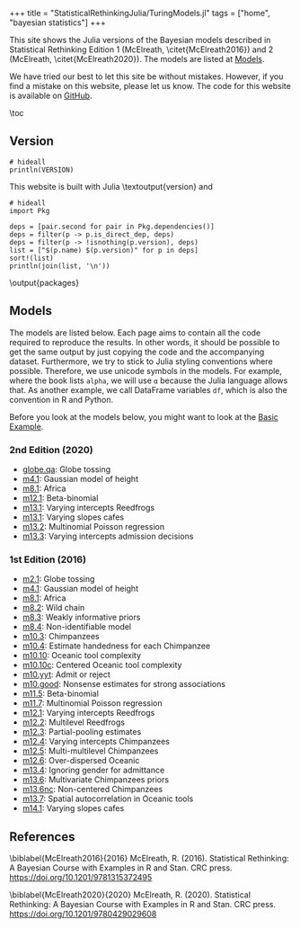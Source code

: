+++
title = "StatisticalRethinkingJulia/TuringModels.jl"
tags = ["home", "bayesian statistics"]
+++

This site shows the Julia versions of the Bayesian models described in Statistical Rethinking Edition 1 (McElreath, \citet{McElreath2016}) and 2 (McElreath, \citet{McElreath2020}).
The models are listed at [Models](#models).

We have tried our best to let this site be without mistakes.
However, if you find a mistake on this website, please let us know.
The code for this website is available on [GitHub](https://github.com/StatisticalRethinkingJulia/TuringModels.jl).

\toc

## Version

```julia:version
# hideall
println(VERSION)
```

This website is built with Julia \textoutput{version} and

```julia:packages
# hideall
import Pkg

deps = [pair.second for pair in Pkg.dependencies()]
deps = filter(p -> p.is_direct_dep, deps)
deps = filter(p -> !isnothing(p.version), deps)
list = ["$(p.name) $(p.version)" for p in deps]
sort!(list)
println(join(list, '\n'))
```
\output{packages}

## Models

The models are listed below.
Each page aims to contain all the code required to reproduce the results.
In other words, it should be possible to get the same output by just copying the code and the accompanying dataset.
Furthermore, we try to stick to Julia styling conventions where possible.
Therefore, we use unicode symbols in the models.
For example, where the book lists `alpha`, we will use `α` because the Julia language allows that.
As another example, we call DataFrame variables `df`, which is also the convention in R and Python.

Before you look at the models below, you might want to look at the [Basic Example](models/basic-example).

### 2nd Edition (2020)

- [globe.qa](models/globe-tossing): Globe tossing
- [m4.1](models/height): Gaussian model of height
- [m8.1](models/africa): Africa
- [m12.1](models/beta-binomial): Beta-binomial
- [m13.1](models/varying-intercepts-reedfrogs): Varying intercepts Reedfrogs
- [m13.1](models/varying-slopes-cafe): Varying slopes cafes
- [m13.2](models/multinomial-poisson): Multinomial Poisson regression
- [m13.3](models/varying-intercepts-admission): Varying intercepts admission decisions

### 1st Edition (2016)

- [m2.1](models/globe-tossing): Globe tossing
- [m4.1](models/height): Gaussian model of height
- [m8.1](models/africa): Africa
- [m8.2](models/wild-chain): Wild chain
- [m8.3](models/weakly-informative-priors): Weakly informative priors
- [m8.4](models/non-identifiable): Non-identifiable model
- [m10.3](models/chimpanzees): Chimpanzees
- [m10.4](models/estimate-handedness-chimpanzees): Estimate handedness for each Chimpanzee
- [m10.10](models/oceanic-tool-complexity): Oceanic tool complexity
- [m10.10c](models/oceanic-tool-complexity): Centered Oceanic tool complexity
- [m10.yyt](models/admit-reject): Admit or reject
- [m10.good](models/glimmer): Nonsense estimates for strong associations
- [m11.5](models/beta-binomial): Beta-binomial
- [m11.7](models/multinomial-poisson): Multinomial Poisson regression
- [m12.1](models/varying-intercepts-reedfrogs): Varying intercepts Reedfrogs
- [m12.2](models/multilevel-reedfrogs): Multilevel Reedfrogs
- [m12.3](models/partial-pooling-estimates): Partial-pooling estimates
- [m12.4](models/varying-intercepts-chimpanzees): Varying intercepts Chimpanzees
- [m12.5](models/multi-multilevel-chimpanzees): Multi-multilevel Chimpanzees
- [m12.6](models/over-dispersed-oceanic): Over-dispersed Oceanic
- [m13.4](models/ignoring-gender-admit): Ignoring gender for admittance
- [m13.6](models/multivariate-chimpanzees-priors): Multivariate Chimpanzees priors
- [m13.6nc](models/non-centered-chimpanzees): Non-centered Chimpanzees
- [m13.7](models/spatial-autocorrelation-oceanic): Spatial autocorrelation in Oceanic tools
- [m14.1](models/varying-slopes-cafe): Varying slopes cafes

## References

\biblabel{McElreath2016}{2016}
McElreath, R. (2016).
Statistical Rethinking: A Bayesian Course with Examples in R and Stan. 
CRC press.
<https://doi.org/10.1201/9781315372495>

\biblabel{McElreath2020}{2020}
McElreath, R. (2020). 
Statistical Rethinking: A Bayesian Course with Examples in R and Stan. 
CRC press.
<https://doi.org/10.1201/9780429029608>
